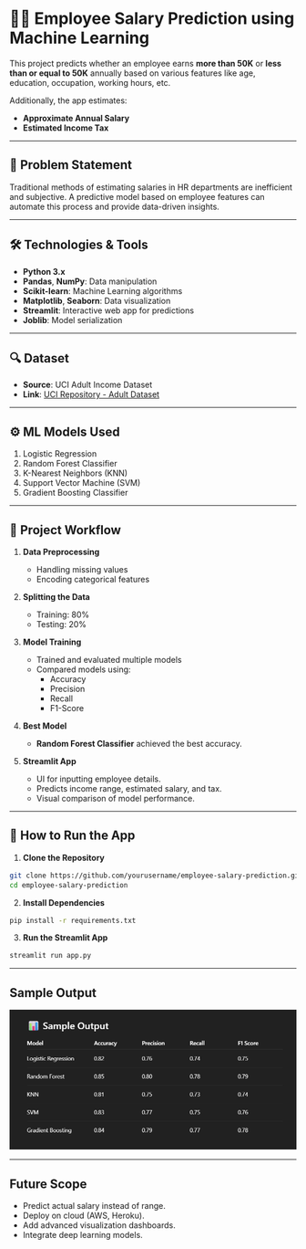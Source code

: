 # 🧑‍💼 Employee Salary Prediction using Machine Learning

This project predicts whether an employee earns **more than 50K** or **less than or equal to 50K** annually based on various features like age, education, occupation, working hours, etc.

Additionally, the app estimates:
- **Approximate Annual Salary**
- **Estimated Income Tax**

---

## 📌 Problem Statement
Traditional methods of estimating salaries in HR departments are inefficient and subjective. A predictive model based on employee features can automate this process and provide data-driven insights.

---

## 🛠️ Technologies & Tools
- **Python 3.x**
- **Pandas**, **NumPy**: Data manipulation
- **Scikit-learn**: Machine Learning algorithms
- **Matplotlib**, **Seaborn**: Data visualization
- **Streamlit**: Interactive web app for predictions
- **Joblib**: Model serialization

---

## 🔍 Dataset
- **Source**: UCI Adult Income Dataset
- **Link**: [UCI Repository - Adult Dataset](https://archive.ics.uci.edu/ml/datasets/adult)

---

## ⚙️ ML Models Used
1. Logistic Regression
2. Random Forest Classifier
3. K-Nearest Neighbors (KNN)
4. Support Vector Machine (SVM)
5. Gradient Boosting Classifier

---

## 🚀 Project Workflow
1. **Data Preprocessing**
   - Handling missing values
   - Encoding categorical features

2. **Splitting the Data**
   - Training: 80%
   - Testing: 20%

3. **Model Training**
   - Trained and evaluated multiple models
   - Compared models using:
     - Accuracy
     - Precision
     - Recall
     - F1-Score

4. **Best Model**
   - **Random Forest Classifier** achieved the best accuracy.

5. **Streamlit App**
   - UI for inputting employee details.
   - Predicts income range, estimated salary, and tax.
   - Visual comparison of model performance.

---

## 🎯 How to Run the App
1. **Clone the Repository**
```bash
git clone https://github.com/yourusername/employee-salary-prediction.git
cd employee-salary-prediction
```
2. **Install Dependencies**
```bash
pip install -r requirements.txt
```
3. **Run the Streamlit App**
```bash
streamlit run app.py
```
---

## Sample Output
![Sample_output](Sample_output.png)

---

## Future Scope
- Predict actual salary instead of range.
- Deploy on cloud (AWS, Heroku).
- Add advanced visualization dashboards.
- Integrate deep learning models.

